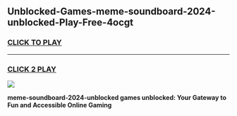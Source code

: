 
## Unblocked-Games-meme-soundboard-2024-unblocked-Play-Free-4ocgt
<h3>
<a href="https://premium76.site?title=meme-soundboard-2024-unblocked&ref=18A1">CLICK TO PLAY</a></h3>
<hr>

<h3>
<a href="https://premium76.site?title=meme-soundboard-2024-unblocked&ref=18A1">CLICK 2 PLAY</a>
  
</h3>

<a href="https://premium76.site?title=meme-soundboard-2024-unblocked&ref=18A1"><img src="https://clearcache.store/games.png"></a>


**meme-soundboard-2024-unblocked games unblocked: Your Gateway to Fun and Accessible Online Gaming**
